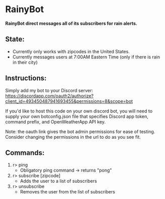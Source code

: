 # RainyBot

**RainyBot direct messages all of its subscribers for rain alerts.**

## State:

- Currently only works with zipcodes in the United States.
- Currently messages users at 7:00AM Eastern Time (only if there is rain in their city)

## Instructions:

Simply add my bot to your Discord server: https://discordapp.com/oauth2/authorize?client_id=493450487941693455&permissions=8&scope=bot

If you'd like to host this code on your own discord bot, you will need to supply your own botconfig.json file that specifies Discord app token, command prefix, and OpenWeatherApp API key.

Note: the oauth link gives the bot admin permissions for ease of testing. Consider changing the permissions in the url to do as you see fit.

## Commands:

1. r> ping 
   - Obligatory ping command -> returns "pong"
2. r> subscribe [zipcode]
   - Adds the user to a list of subscribers
3. r> unsubscribe
   - Removes the user from the list of subscribers


